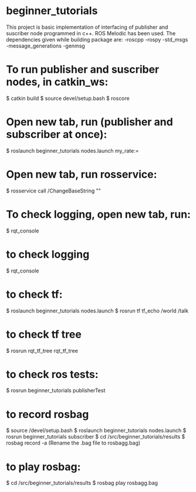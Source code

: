 # beginner_tutorials

This project is basic implementation of interfacing of publisher and suscriber node programmed in c++. ROS Melodic has been used. The dependencies given while building package are:
-roscpp
-rospy
-std_msgs
-message_generations
-genmsg

# To run publisher and suscriber nodes, in catkin_ws:

$ catkin build 
$ source devel/setup.bash
$ roscore

# Open new tab, run (publisher and subscriber at once):
$ roslaunch beginner_tutorials nodes.launch my_rate:= <your rate here>

# Open new tab, run rosservice:
$ rosservice call /ChangeBaseString "<your text here>"

# To check logging, open new tab, run:
$ rqt_console

# to check logging
$ rqt_console


# to check tf: 
$ roslaunch beginner_tutorials nodes.launch $ rosrun tf tf_echo /world /talk

# to check tf tree
$ rosrun rqt_tf_tree rqt_tf_tree


# to check ros tests: 
$ rosrun beginner_tutorials publisherTest


# to record rosbag
$ source /devel/setup.bash 
$ roslaunch beginner_tutorials nodes.launch 
$ rosrun beginner_tutorials subscriber 
$ cd /src/beginner_tutorials/results 
$ rosbag record -a 
(Rename the .bag file to rosbagg.bag)


# to play rosbag: 
$ cd /src/beginner_tutorials/results $ rosbag play rosbagg.bag

